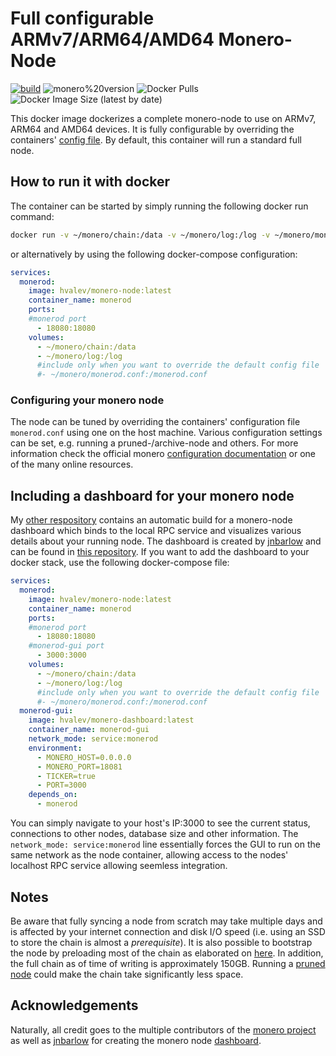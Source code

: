 # Full configurable ARMv7/ARM64/AMD64 Monero-Node

[![build](https://github.com/hvalev/monero-node/actions/workflows/build.yml/badge.svg)](https://github.com/hvalev/monero-node/actions/workflows/build.yml)
![monero%20version](https://img.shields.io/badge/monero%20version-0.18.4.1-green)
![Docker Pulls](https://img.shields.io/docker/pulls/hvalev/monero-node)
![Docker Image Size (latest by date)](https://img.shields.io/docker/image-size/hvalev/monero-node)

This docker image dockerizes a complete monero-node to use on ARMv7, ARM64 and AMD64 devices. It is fully configurable by overriding the containers' [config file](https://github.com/hvalev/monero-node/blob/main/monerod.conf). By default, this container will run a standard full node.


## How to run it with docker
The container can be started by simply running the following docker run command:
```bash
docker run -v ~/monero/chain:/data -v ~/monero/log:/log -v ~/monero/monerod.conf:/monerod.conf --name monerod -p 18080:18080 hvalev/monero-node:latest
```

or alternatively by using the following docker-compose configuration:
```yaml
services:
  monerod:
    image: hvalev/monero-node:latest
    container_name: monerod
    ports:
    #monerod port
      - 18080:18080
    volumes:
      - ~/monero/chain:/data
      - ~/monero/log:/log
      #include only when you want to override the default config file
      #- ~/monero/monerod.conf:/monerod.conf
```

### Configuring your monero node
The node can be tuned by overriding the containers' configuration file `monerod.conf` using one on the host machine. Various configuration settings can be set, e.g. running a pruned-/archive-node and others. For more information check the official monero [configuration documentation](https://monerodocs.org/interacting/monero-config-file/) or one of the many online resources.

## Including a dashboard for your monero node
My [other respository](https://github.com/hvalev/monero-dashboard) contains an automatic build for a monero-node dashboard which binds to the local RPC service and visualizes various details about your running node. The dashboard is created by [jnbarlow](https://github.com/jnbarlow) and can be found in [this repository](https://github.com/jnbarlow/monero-dashboard). If you want to add the dashboard to your docker stack, use the following docker-compose file:
```yaml
services:
  monerod:
    image: hvalev/monero-node:latest
    container_name: monerod
    ports:
    #monerod port
      - 18080:18080
    #monerod-gui port
      - 3000:3000
    volumes:
      - ~/monero/chain:/data
      - ~/monero/log:/log
      #include only when you want to override the default config file
      #- ~/monero/monerod.conf:/monerod.conf
  monerod-gui:
    image: hvalev/monero-dashboard:latest
    container_name: monerod-gui
    network_mode: service:monerod
    environment:
      - MONERO_HOST=0.0.0.0
      - MONERO_PORT=18081
      - TICKER=true
      - PORT=3000
    depends_on:
      - monerod
```
You can simply navigate to your host's IP:3000 to see the current status, connections to other nodes, database size and other information. The `network_mode: service:monerod` line essentially forces the GUI to run on the same network as the node container, allowing access to the nodes' localhost RPC service allowing seemless integration.

## Notes
Be aware that fully syncing a node from scratch may take multiple days and is affected by your internet connection and disk I/O speed (i.e. using an SSD to store the chain is almost a *prerequisite*). It is also possible to bootstrap the node by preloading most of the chain as elaborated on [here](https://www.getmonero.org/downloads/#blockchain). In addition, the full chain as of time of writing is approximately 150GB. Running a [pruned node](https://www.getmonero.org/resources/moneropedia/pruning.html) could make the chain take significantly less space.

## Acknowledgements
Naturally, all credit goes to the multiple contributors of the [monero project](https://github.com/monero-project/monero) as well as [jnbarlow](https://github.com/jnbarlow) for creating the monero node [dashboard](https://github.com/jnbarlow/monero-dashboard).
